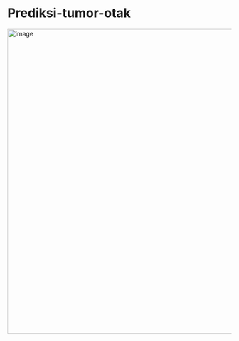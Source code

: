# Prediksi-tumor-otak
<img width="732" height="685" alt="image" src="https://github.com/user-attachments/assets/be56e06a-7177-408a-bdce-508f4acb19c5" />
